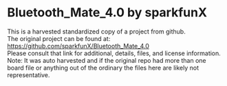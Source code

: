 
# Bluetooth_Mate_4.0 by sparkfunX  
This is a harvested standardized copy of a project from github.  
The original project can be found at:  
https://github.com/sparkfunX/Bluetooth_Mate_4.0  
Please consult that link for additional, details, files, and license information.  
Note: It was auto harvested and if the original repo had more than one board file or anything out of the ordinary the files here are likely not representative.  
    